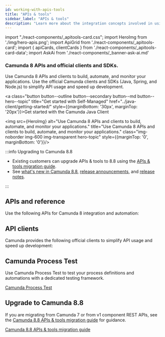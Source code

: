```yaml
---
id: working-with-apis-tools
title: "APIs & tools"
sidebar_label: "APIs & tools"
description: "Learn more about the integration concepts involved in using the Camunda Zeebe client libraries, APIs, and SDKs to interact programmatically with Camunda 8."
---
```


import "./react-components/\_apitools-card.css";
import HeroImg from './img/hero-apis.png';
import ApiGrid from './react-components/\_apitools-card';
import { apiCards, clientCards } from './react-components/\_apitools-card-data';
import AskAi from './react-components/\_banner-ask-ai.md'

<h3 class="subheading">Camunda 8 APIs and official clients and SDKs.</h3>

<div class="double-column-container" style={{marginBottom: '50px'}}>
<div class="double-column-left"  style={{marginRight: '50px', flex: '1.35'}}>

Use Camunda 8 APIs and clients to build, automate, and monitor your applications. Use the official Camunda clients and SDKs (Java, Spring, and Node.js) to simplify API usage and speed up development.

<a class="button button--outline button--secondary button--md button--hero--topic" title="Get started with Self-Managed" href="../java-client/getting-started/" style={{marginBottom: '30px', marginTop: '20px'}}>Get started with the Camunda Java Client</a>

</div>
<div class="double-column-right" style={{flex: '1'}}>

<img src={HeroImg} alt="Use Camunda 8 APIs and clients to build, automate, and monitor your applications." title="Use Camunda 8 APIs and clients to build, automate, and monitor your applications." class="img-noborder img-600 img-transparent hero-topic" style={{marginTop: '0', marginBottom: '0'}}/>

</div>
</div>

:::info Upgrading to Camunda 8.8

- Existing customers can upgrade APIs & tools to 8.8 using the [APIs & tools migration guide](/apis-tools/migration-manuals/index.md).
- See [what's new in Camunda 8.8](/components/whats-new-in-88.md), [release announcements](/reference/announcements-release-notes/880/880-announcements.md), and [release notes](/reference/announcements-release-notes/880/880-release-notes.md).

:::

## APIs and reference

Use the following APIs for Camunda 8 integration and automation:

<ApiGrid api={apiCards} />

## API clients

Camunda provides the following official clients to simplify API usage and speed up development:

<ApiGrid api={clientCards} />

## Camunda Process Test

Use Camunda Process Test to test your process definitions and automations with a dedicated testing framework.

<p><a href="../testing/getting-started/" class="link-arrow">Camunda Process Test</a></p>

## Upgrade to Camunda 8.8

If you are migrating from Camunda 7 or from v1 component REST APIs, see the [Camunda 8.8 APIs & tools migration guide](/apis-tools/migration-manuals/migrate-to-camunda-api.md) for guidance.

<p><a href="../migration-manuals/" class="link-arrow">Camunda 8.8 APIs & tools migration guide</a></p>

<AskAi/>
